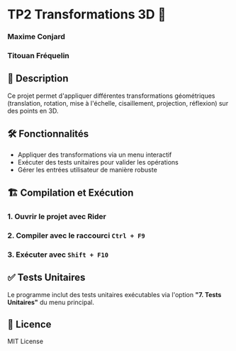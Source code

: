# TP2 Transformations 3D 🚀
### Maxime Conjard
### Titouan Fréquelin

## 📖 Description
Ce projet permet d'appliquer différentes transformations géométriques (translation, rotation, mise à l'échelle, cisaillement, projection, réflexion) sur des points en 3D.

## 🛠️ Fonctionnalités
- Appliquer des transformations via un menu interactif
- Exécuter des tests unitaires pour valider les opérations
- Gérer les entrées utilisateur de manière robuste

## 🏗️ Compilation et Exécution
### 1. Ouvrir le projet avec Rider
### 2. Compiler avec le raccourci `Ctrl + F9`
### 3. Exécuter avec `Shift + F10`

## ✅ Tests Unitaires
Le programme inclut des tests unitaires exécutables via l'option **"7. Tests Unitaires"** du menu principal.

## 📜 Licence
MIT License
